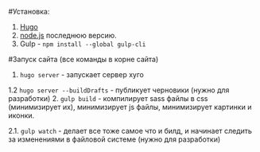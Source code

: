 #Установка:
1. [Hugo](https://gohugo.io/)
2. [node.js](https://nodejs.org/en/) последнюю версию.
3. Gulp - `npm install --global gulp-cli`

#Запуск сайта (все команды в корне сайта)
1. `hugo server` - запускает сервер хуго
  
  1.2 `hugo server --buildDrafts` - публикует черновики (нужно для разработки)
2. `gulp build` - компилирует sass файлы в css (минимизирует их), минимизирует js файлы, минимизирует картинки и иконки.
  
  2.1. `gulp watch` - делает все тоже самое что и билд, и начинает следить за изменениями в файловой системе (нужно для разработки)
